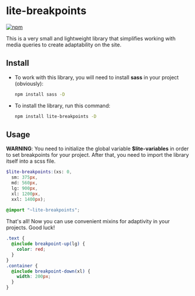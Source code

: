 # lite-breakpoints
[![npm](https://img.shields.io/npm/v/lite-breakpoints)](https://www.npmjs.com/package/lite-breakpoints)

This is a very small and lightweight library that simplifies working with media queries to create adaptability on the site. 

## Install
* To work with this library, you will need to install **sass** in your project (obviously):
	```sh
	npm install sass -D
	```
* To install the library, run this command:
	```sh
	npm install lite-breakpoints -D
	```

## Usage
**WARNING**: You need to initialize the global variable **$lite-variables** in order to set breakpoints for your project. After that, you need to import the library itself into a scss file.
```scss
$lite-breakpoints:(xs: 0,
  sm: 375px,
  md: 560px,
  lg: 900px,
  xl: 1200px,
  xxl: 1400px);
  
@import "~lite-breakpoints";
```
That's all! Now you can use convenient mixins for adaptivity in your projects. Good luck!
```scss
.text {
  @include breakpoint-up(lg) {
    color: red;
  }
}
.container {
  @include breakpoint-down(xl) {
    width: 200px;
  }
}
```
